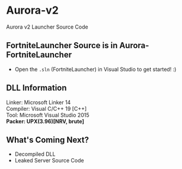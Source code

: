# Aurora-v2
Aurora v2 Launcher Source Code

## FortniteLauncher Source is in Aurora-FortniteLauncher
- Open the `.sln` (FortniteLauncher) in Visual Studio to get started! :)

## DLL Information

Linker: Microsoft Linker 14 <br>
Compiler: Visual C/C++ 19 [C++] <br>
Tool: Microsoft Visual Studio 2015 <br>
**Packer: UPX(3.96)[NRV, brute]** <br>

## What's Coming Next?

- Decompiled DLL
- Leaked Server Source Code
